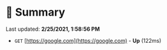 # 📖 Summary
Last updated: **2/25/2021, 1:58:56 PM**

- `GET` [https://google.com](https://google.com) - **Up** (122ms)
